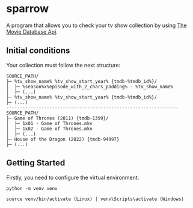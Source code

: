# sparrow

A program that allows you to check your tv show collection by using 
[The Movie Database Api](https://developers.themoviedb.org/3).

## Initial conditions
Your collection must follow the next structure:
```
SOURCE_PATH/
├─ %tv_show_name% %tv_show_start_year% {tmdb-%tmdb_id%}/
│  ├─ %season%x%episode_with_2_chars_padding% - %tv_show_name%
│  ├─ (...)
├─ %tv_show_name% %tv_show_start_year% {tmdb-%tmdb_id%}/
├─ (...)
----------------------------------------------------------------
SOURCE_PATH/
├─ Game of Thrones (2011) {tmdb-1399}/
│  ├─ 1x01 - Game of Thrones.mkv
│  ├─ 1x02 - Game of Thrones.mkv
│  ├─ (...)
├─ House of the Dragon (2022) {tmdb-94997}
├─ (...)
```

## Getting Started
Firstly, you need to configure the virtual environment.

```
python -m venv venv

source venv/bin/activate (Linux) | venv\Scripts\activate (Windows)
```